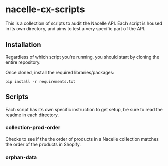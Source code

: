 # nacelle-cx-scripts

This is a collection of scripts to audit the Nacelle API. Each script is housed in its own directory, and aims to test a very specific part of the API. 

## Installation 

Regardless of which script you're running, you should start by cloning the entire repository. 

Once cloned, install the required libraries/packages:

```
pip install -r requirements.txt
```

## Scripts

Each script has its own specific instruction to get setup, be sure to read the readme in each directory.

### collection-prod-order

Checks to see if the the order of products in a Nacelle collection matches the order of the products in Shopify.

### orphan-data

